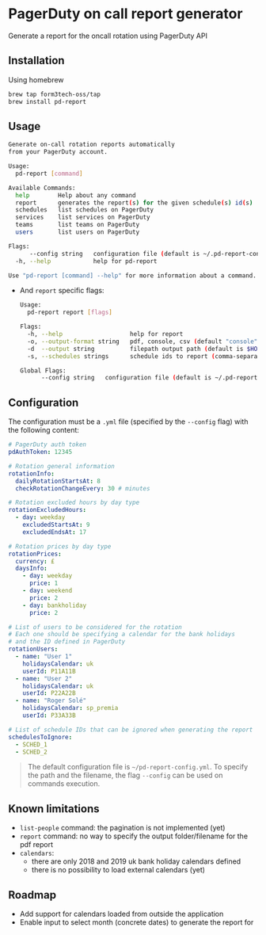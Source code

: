 # PagerDuty on call report generator

Generate a report for the oncall rotation using PagerDuty API

## Installation

Using homebrew

```bash
brew tap form3tech-oss/tap
brew install pd-report
```

## Usage

```bash
Generate on-call rotation reports automatically
from your PagerDuty account.

Usage:
  pd-report [command]

Available Commands:
  help        Help about any command
  report      generates the report(s) for the given schedule(s) id(s)
  schedules   list schedules on PagerDuty
  services    list services on PagerDuty
  teams       list teams on PagerDuty
  users       list users on PagerDuty

Flags:
      --config string   configuration file (default is ~/.pd-report-config.yml)
  -h, --help            help for pd-report

Use "pd-report [command] --help" for more information about a command.
```

- And `report` specific flags:

  ```bash
  Usage:
    pd-report report [flags]

  Flags:
    -h, --help                   help for report
    -o, --output-format string   pdf, console, csv (default "console")
    -d  --output string          filepath output path (default is $HOME)
    -s, --schedules strings      schedule ids to report (comma-separated with no spaces), or 'all' (default [all])

  Global Flags:
        --config string   configuration file (default is ~/.pd-report-config.yml)
  ```

## Configuration

The configuration must be a `.yml` file (specified by the `--config` flag) with the following content:

```yml
# PagerDuty auth token
pdAuthToken: 12345

# Rotation general information
rotationInfo:
  dailyRotationStartsAt: 8
  checkRotationChangeEvery: 30 # minutes

# Rotation excluded hours by day type
rotationExcludedHours:
  - day: weekday
    excludedStartsAt: 9
    excludedEndsAt: 17

# Rotation prices by day type
rotationPrices:
  currency: £
  daysInfo:
    - day: weekday
      price: 1
    - day: weekend
      price: 2
    - day: bankholiday
      price: 2

# List of users to be considered for the rotation
# Each one should be specifying a calendar for the bank holidays
# and the ID defined in PagerDuty
rotationUsers:
  - name: "User 1"
    holidaysCalendar: uk
    userId: P11A11B
  - name: "User 2"
    holidaysCalendar: uk
    userId: P22A22B
  - name: "Roger Solé"
    holidaysCalendar: sp_premia
    userId: P33A33B

# List of schedule IDs that can be ignored when generating the report
schedulesToIgnore:
  - SCHED_1
  - SCHED_2
```

> The default configuration file is `~/pd-report-config.yml`.
> To specify the path and the filename, the flag `--config` can be used on commands execution.


## Known limitations

- `list-people` command: the pagination is not implemented (yet)
- `report` command: no way to specify the output folder/filename for the pdf report
- `calendars`:
  - there are only 2018 and 2019 uk bank holiday calendars defined
  - there is no possibility to load external calendars (yet)


## Roadmap

- Add support for calendars loaded from outside the application
- Enable input to select month (concrete dates) to generate the report for
